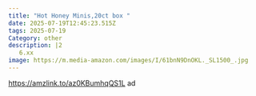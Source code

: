 ```yaml
---
title: "Hot Honey Minis,20ct box "
date: 2025-07-19T12:45:23.515Z
tags: 2025-07-19
Category: other
description: |2
   6.xx
image: https://m.media-amazon.com/images/I/61bnN9DnOKL._SL1500_.jpg
---
```

https://amzlink.to/az0KBumhqQS1L  ad